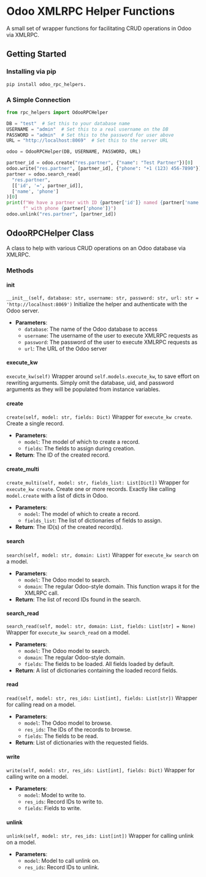 # Odoo XMLRPC Helper Functions

A small set of wrapper functions for facilitating CRUD operations in Odoo via
XMLRPC.

## Getting Started

### Installing via pip

    pip install odoo_rpc_helpers.

### A Simple Connection

```python
from rpc_helpers import OdooRPCHelper

DB = "test"  # Set this to your database name
USERNAME = "admin"  # Set this to a real username on the DB
PASSWORD = "admin"  # Set this to the password for user above
URL = "http://localhost:8069"  # Set this to the server URL

odoo = OdooRPCHelper(DB, USERNAME, PASSWORD, URL)

partner_id = odoo.create("res.partner", {"name": "Test Partner"})[0]
odoo.write("res.partner", [partner_id], {"phone": "+1 (123) 456-7890"})
partner = odoo.search_read(
  "res.partner",
  [['id', '=', partner_id]],
  ['name', 'phone']
)[0]
print(f"We have a partner with ID {partner['id']} named {partner['name']} "
      f" with phone {partner['phone']}")
odoo.unlink("res.partner", [partner_id])
```

## OdooRPCHelper Class

A class to help with various CRUD operations on an Odoo database via XMLRPC.

### Methods

#### __init__
`__init__(self, database: str, username: str, password: str, url: str = 'http://localhost:8069')`
Initialize the helper and authenticate with the Odoo server.
- **Parameters**:
  - `database`: The name of the Odoo database to access
  - `username`: The username of the user to execute XMLRPC requests as
  - `password`: The password of the user to execute XMLRPC requests as
  - `url`: The URL of the Odoo server

#### execute_kw
`execute_kw(self)`
Wrapper around `self.models.execute_kw`, to save effort on rewriting arguments. Simply omit the database, uid, and password arguments as they will be populated from instance variables.

#### create
`create(self, model: str, fields: Dict)`
Wrapper for `execute_kw create`. Create a single record.
- **Parameters**:
  - `model`: The model of which to create a record.
  - `fields`: The fields to assign during creation.
- **Return**: The ID of the created record.

#### create_multi
`create_multi(self, model: str, fields_list: List[Dict])`
Wrapper for `execute_kw create`. Create one or more records. Exactly like calling `model.create` with a list of dicts in Odoo.
- **Parameters**:
  - `model`: The model of which to create a record.
  - `fields_list`: The list of dictionaries of fields to assign.
- **Return**: The ID(s) of the created record(s).

#### search
`search(self, model: str, domain: List)`
Wrapper for `execute_kw search` on a model.
- **Parameters**:
  - `model`: The Odoo model to search.
  - `domain`: The regular Odoo-style domain. This function wraps it for the XMLRPC call.
- **Return**: The list of record IDs found in the search.

#### search_read
`search_read(self, model: str, domain: List, fields: List[str] = None)`
Wrapper for `execute_kw search_read` on a model.
- **Parameters**:
  - `model`: The Odoo model to search.
  - `domain`: The regular Odoo-style domain.
  - `fields`: The fields to be loaded. All fields loaded by default.
- **Return**: A list of dictionaries containing the loaded record fields.

#### read
`read(self, model: str, res_ids: List[int], fields: List[str])`
Wrapper for calling read on a model.
- **Parameters**:
  - `model`: The Odoo model to browse.
  - `res_ids`: The IDs of the records to browse.
  - `fields`: The fields to be read.
- **Return**: List of dictionaries with the requested fields.

#### write
`write(self, model: str, res_ids: List[int], fields: Dict)`
Wrapper for calling write on a model.
- **Parameters**:
  - `model`: Model to write to.
  - `res_ids`: Record IDs to write to.
  - `fields`: Fields to write.

#### unlink
`unlink(self, model: str, res_ids: List[int])`
Wrapper for calling unlink on a model.
- **Parameters**:
  - `model`: Model to call unlink on.
  - `res_ids`: Record IDs to unlink.
